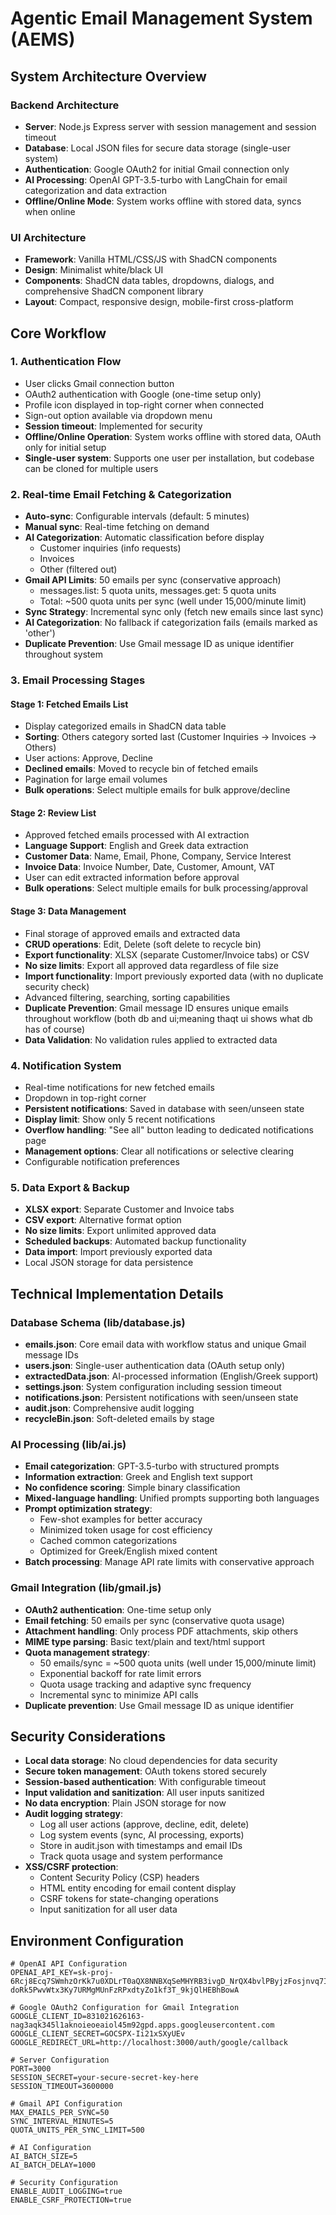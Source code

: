 # Agentic Email Management System (AEMS)

## System Architecture Overview

### Backend Architecture
- **Server**: Node.js Express server with session management and session timeout
- **Database**: Local JSON files for secure data storage (single-user system)
- **Authentication**: Google OAuth2 for initial Gmail connection only
- **AI Processing**: OpenAI GPT-3.5-turbo with LangChain for email categorization and data extraction
- **Offline/Online Mode**: System works offline with stored data, syncs when online

### UI Architecture  
- **Framework**: Vanilla HTML/CSS/JS with ShadCN components
- **Design**: Minimalist white/black UI
- **Components**: ShadCN data tables, dropdowns, dialogs, and comprehensive ShadCN component library
- **Layout**: Compact, responsive design, mobile-first cross-platform

## Core Workflow

### 1. Authentication Flow
- User clicks Gmail connection button
- OAuth2 authentication with Google (one-time setup only)
- Profile icon displayed in top-right corner when connected
- Sign-out option available via dropdown menu
- **Session timeout**: Implemented for security
- **Offline/Online Operation**: System works offline with stored data, OAuth only for initial setup
- **Single-user system**: Supports one user per installation, but codebase can be cloned for multiple users

### 2. Real-time Email Fetching & Categorization
- **Auto-sync**: Configurable intervals (default: 5 minutes)
- **Manual sync**: Real-time fetching on demand
- **AI Categorization**: Automatic classification before display
  - Customer inquiries (info requests)
  - Invoices
  - Other (filtered out)
- **Gmail API Limits**: 50 emails per sync (conservative approach)
  - messages.list: 5 quota units, messages.get: 5 quota units
  - Total: ~500 quota units per sync (well under 15,000/minute limit)
- **Sync Strategy**: Incremental sync only (fetch new emails since last sync)
- **AI Categorization**: No fallback if categorization fails (emails marked as 'other')
- **Duplicate Prevention**: Use Gmail message ID as unique identifier throughout system

### 3. Email Processing Stages

#### Stage 1: Fetched Emails List
- Display categorized emails in ShadCN data table
- **Sorting**: Others category sorted last (Customer Inquiries → Invoices → Others)
- User actions: Approve, Decline
- **Declined emails**: Moved to recycle bin of fetched emails
- Pagination for large email volumes
- **Bulk operations**: Select multiple emails for bulk approve/decline

#### Stage 2: Review List  
- Approved fetched emails processed with AI extraction
- **Language Support**: English and Greek data extraction
- **Customer Data**: Name, Email, Phone, Company, Service Interest
- **Invoice Data**: Invoice Number, Date, Customer, Amount, VAT
- User can edit extracted information before approval
- **Bulk operations**: Select multiple emails for bulk processing/approval

#### Stage 3: Data Management
- Final storage of approved emails and extracted data
- **CRUD operations**: Edit, Delete (soft delete to recycle bin)
- **Export functionality**: XLSX (separate Customer/Invoice tabs) or CSV
- **No size limits**: Export all approved data regardless of file size
- **Import functionality**: Import previously exported data (with no duplicate security check)
- Advanced filtering, searching, sorting capabilities
- **Duplicate Prevention**: Gmail message ID ensures unique emails throughout workflow (both db and ui;meaning thaqt ui shows what db has of course)
- **Data Validation**: No validation rules applied to extracted data

### 4. Notification System
- Real-time notifications for new fetched emails
- Dropdown in top-right corner
- **Persistent notifications**: Saved in database with seen/unseen state
- **Display limit**: Show only 5 recent notifications
- **Overflow handling**: "See all" button leading to dedicated notifications page
- **Management options**: Clear all notifications or selective clearing
- Configurable notification preferences

### 5. Data Export & Backup
- **XLSX export**: Separate Customer and Invoice tabs
- **CSV export**: Alternative format option
- **No size limits**: Export unlimited approved data
- **Scheduled backups**: Automated backup functionality
- **Data import**: Import previously exported data
- Local JSON storage for data persistence

## Technical Implementation Details

### Database Schema (lib/database.js)
- **emails.json**: Core email data with workflow status and unique Gmail message IDs
- **users.json**: Single-user authentication data (OAuth setup only)
- **extractedData.json**: AI-processed information (English/Greek support)
- **settings.json**: System configuration including session timeout
- **notifications.json**: Persistent notifications with seen/unseen state
- **audit.json**: Comprehensive audit logging
- **recycleBin.json**: Soft-deleted emails by stage

### AI Processing (lib/ai.js)
- **Email categorization**: GPT-3.5-turbo with structured prompts
- **Information extraction**: Greek and English text support
- **No confidence scoring**: Simple binary classification
- **Mixed-language handling**: Unified prompts supporting both languages
- **Prompt optimization strategy**:
  - Few-shot examples for better accuracy
  - Minimized token usage for cost efficiency
  - Cached common categorizations
  - Optimized for Greek/English mixed content
- **Batch processing**: Manage API rate limits with conservative approach

### Gmail Integration (lib/gmail.js)
- **OAuth2 authentication**: One-time setup only
- **Email fetching**: 50 emails per sync (conservative quota usage)
- **Attachment handling**: Only process PDF attachments, skip others
- **MIME type parsing**: Basic text/plain and text/html support
- **Quota management strategy**:
  - 50 emails/sync = ~500 quota units (well under 15,000/minute limit)
  - Exponential backoff for rate limit errors
  - Quota usage tracking and adaptive sync frequency
  - Incremental sync to minimize API calls
- **Duplicate prevention**: Use Gmail message ID as unique identifier

## Security Considerations
- **Local data storage**: No cloud dependencies for data security
- **Secure token management**: OAuth tokens stored securely
- **Session-based authentication**: With configurable timeout
- **Input validation and sanitization**: All user inputs sanitized
- **No data encryption**: Plain JSON storage for now
- **Audit logging strategy**:
  - Log all user actions (approve, decline, edit, delete)
  - Log system events (sync, AI processing, exports)
  - Store in audit.json with timestamps and email IDs
  - Track quota usage and system performance
- **XSS/CSRF protection**:
  - Content Security Policy (CSP) headers
  - HTML entity encoding for email content display
  - CSRF tokens for state-changing operations
  - Input sanitization for all user data

## Environment Configuration

```env
# OpenAI API Configuration
OPENAI_API_KEY=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

# Google OAuth2 Configuration for Gmail Integration  
GOOGLE_CLIENT_ID=831021626163-nag3aqk345l1aknoieoeaiol45m92gpd.apps.googleusercontent.com
GOOGLE_CLIENT_SECRET=GOCSPX-Ii21xSXyUEv
GOOGLE_REDIRECT_URL=http://localhost:3000/auth/google/callback

# Server Configuration
PORT=3000
SESSION_SECRET=your-secure-secret-key-here
SESSION_TIMEOUT=3600000

# Gmail API Configuration
MAX_EMAILS_PER_SYNC=50
SYNC_INTERVAL_MINUTES=5
QUOTA_UNITS_PER_SYNC_LIMIT=500

# AI Configuration
AI_BATCH_SIZE=5
AI_BATCH_DELAY=1000

# Security Configuration
ENABLE_AUDIT_LOGGING=true
ENABLE_CSRF_PROTECTION=true
```
